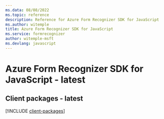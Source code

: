 ```yaml
---
ms.data: 08/08/2022
ms.topic: reference
description: Reference for Azure Form Recognizer SDK for JavaScript
ms.author: witemple
title: Azure Form Recognizer SDK for JavaScript
ms.service: formrecognizer
author: witemple-msft
ms.devlang: javascript
---
```

# Azure Form Recognizer SDK for JavaScript - latest

## Client packages - latest
[!INCLUDE [client-packages](form-recognizer-client-index.md)]